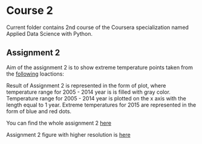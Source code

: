 # Course 2
Current folder contains 2nd course of the Coursera specialization named Applied Data Science with Python.

## Assignment 2
Aim of the assignment 2 is to show extreme temperature points taken from the [following](http://htmlpreview.github.io/?https://github.com/sersavn/Applied-Data-Science-with-Python/blob/master/Course2/_map.html) loactions:

Result of Assignment 2 is represented in the form of plot, where temperature range for 2005 - 2014 year is is filled with gray color. Temperature range for 2005 - 2014 year is plotted on the x axis with the length equal to 1 year. Extreme temperatures for 2015 are represented in the form of blue and red dots.

You can find the whole assignment 2 [here](https://github.com/sersavn/Applied-Data-Science-with-Python/blob/master/Course2/Assignment2.ipynb)

Assignment 2 figure with higher resolution is [here](https://github.com/sersavn/Applied-Data-Science-with-Python/blob/master/Course2/2015%20temperature%20breaking%20points%20in%20Saint%20Petersburg%20region.png)
